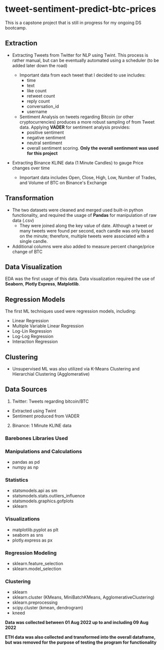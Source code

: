 # tweet-sentiment-predict-btc-prices

This is a capstone project that is still in progress for my ongoing DS bootcamp.

## Extraction 

- Extracting Tweets from Twitter for NLP using Twint. This process is rather manual, but can be eventually automated using a scheduler (to be added later down the road)
  - Important data from each tweet that I decided to use includes: 
    - time 
    - text 
    - like count 
    - retweet count 
    - reply count
    - conversation_id
    - username
  - Sentiment Analysis on tweets regarding Bitcoin (or other cryptocurrencies) produces a more robust sampling of from Tweet data. Applying **VADER** for sentiment analysis provides: 
    - positive sentiment
    - negative sentiment
    - neutral sentiment
    - overall sentiment scoring. **Only the overall sentinment was used for this project**
    
    
- Extracting Binance KLINE data (1 Minute Candles) to gauge Price changes over time
  - Important data includes Open, Close, High, Low, Number of Trades, and Volume of BTC on Binance's Exchange
  
 ## Transformation
- The two datasets were cleaned and merged used built-in python functionality, and required the usage of **Pandas** for manipulation of raw data (.csv)
  - They were joined along the key value of date. Although a tweet or many tweets were found per second, each candle was only based on the minute; therefore, multiple tweets were associated with a single candle.
- Additional columns were also added to measure percent change/price change of BTC


## Data Visualization

EDA was the first usage of this data. Data visualization required the use of **Seaborn**, **Plotly Express**, **Matplotlib**.

## Regression Models

The first ML techniques used were regression models, including:
  
  - Linear Regression
  - Multiple Variable Linear Regression
  - Log-Lin Regression
  - Log-Log Regression
  - Interaction Regression
  
## Clustering

  - Unsupervised ML was also utilized via K-Means Clustering and Hierarchial Clustering (Agglomerative)

## Data Sources
1. Twitter: Tweets regarding bitcoin/BTC
  - Extracted using Twint
  - Sentiment produced from VADER 
2. Binance: 1 Minute KLINE data

### Barebones Libraries Used

### Manipulations and Calculations
- pandas as pd
- numpy as np

### Statistics
- statsmodels.api as sm
- statsmodels.stats.outliers_influence 
- statsmodels.graphics.gofplots
- sklearn

### Visualizations
- matplotlib.pyplot as plt
- seaborn as sns
- plotly.express as px

### Regression Modeling
- sklearn.feature_selection
- sklearn.model_selection 


### Clustering 
- sklearn 
- sklearn.cluster (KMeans, MiniBatchKMeans, AgglomerativeClustering)
- sklearn.preprocessing
- scipy.cluster (kmean, dendrogram)
- kneed

**Data was collected between 01 Aug 2022 up to and including 09 Aug 2022**

**ETH data was also collected and transformed into the overall dataframe, but was removed for the purpose of testing the program for functionality**

